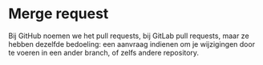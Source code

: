 # Merge request

Bij GitHub noemen we het pull requests, bij GitLab pull requests, maar ze hebben dezelfde bedoeling: een aanvraag indienen om je wijzigingen door te voeren in een ander branch, of zelfs andere repository.

